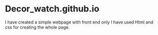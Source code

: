 # Decor_watch.github.io

I have created a simple webpage with front end only 
I have used Html and css for creating the whole page.
